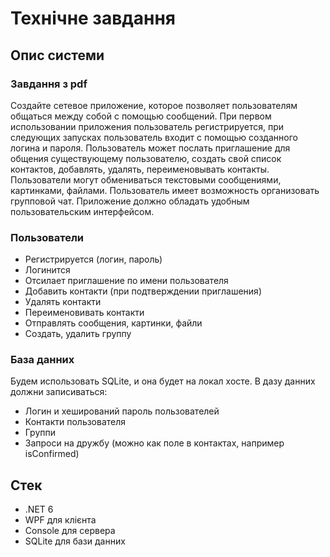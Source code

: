 # Технічне завдання

## Опис системи

### Завдання з pdf

Создайте сетевое приложение, которое позволяет пользователям общаться
между собой с помощью сообщений.
При первом использовании приложения пользователь регистрируется,
при следующих запусках пользователь входит с помощью созданного логина
и пароля. Пользователь может послать приглашение для общения существующему пользователю, создать свой список контактов, добавлять, удалять,
переименовывать контакты. Пользователи могут обмениваться текстовыми
сообщениями, картинками, файлами. Пользователь имеет возможность организовать групповой чат. Приложение должно обладать удобным пользовательским интерфейсом.


### Пользователи

- Регистрируется (логин, пароль)
- Логинится
- Отсилает приглашение по имени пользователя
- Добавить контакти (при подтверждении приглашения)
- Удалять контакти
- Переименовивать контакти
- Отправлять сообщения, картинки, файли
- Создать, удалить группу

### База данних

Будем использовать SQLite, и она будет на локал хосте.
В дазу данних должни записиваться:

- Логин и хеширований пароль пользователей
- Контакти пользователя
- Группи
- Запроси на дружбу (можно как поле в контактах, например isConfirmed)


## Стек

- .NET 6
- WPF для клієнта
- Console для сервера
- SQLite для бази данних
